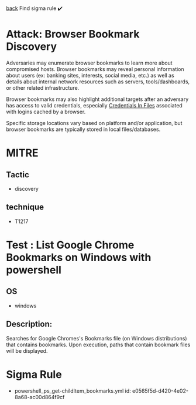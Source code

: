
[back](../index.md)
Find sigma rule :heavy_check_mark: 

# Attack: Browser Bookmark Discovery 

Adversaries may enumerate browser bookmarks to learn more about compromised hosts. Browser bookmarks may reveal personal information about users (ex: banking sites, interests, social media, etc.) as well as details about internal network resources such as servers, tools/dashboards, or other related infrastructure.

Browser bookmarks may also highlight additional targets after an adversary has access to valid credentials, especially [Credentials In Files](https://attack.mitre.org/techniques/T1552/001) associated with logins cached by a browser.

Specific storage locations vary based on platform and/or application, but browser bookmarks are typically stored in local files/databases.

# MITRE
## Tactic
  - discovery


## technique
  - T1217


# Test : List Google Chrome Bookmarks on Windows with powershell
## OS
  - windows


## Description:
Searches for Google Chromes's Bookmarks file (on Windows distributions) that contains bookmarks.
Upon execution, paths that contain bookmark files will be displayed.


# Sigma Rule
 - powershell_ps_get-childItem_bookmarks.yml id: e0565f5d-d420-4e02-8a68-ac00d864f9cf


